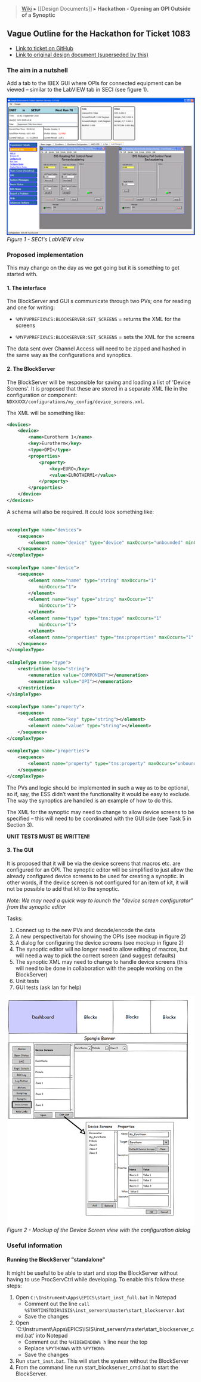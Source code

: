 > [Wiki](Home) ▸ [[Design Documents]] ▸ **Hackathon - Opening an OPI Outside of a Synoptic**

## Vague Outline for the Hackathon for Ticket 1083

* [Link to ticket on GitHub](https://github.com/ISISComputingGroup/IBEX/issues/1083)
* [Link to original design document (superseded by this)](Opening-an-OPI-Outside-of-a-Synoptic)

### The aim in a nutshell
Add a tab to the IBEX GUI where OPIs for connected equipment can be viewed – similar to the LabVIEW tab in SECI (see figure 1).

![SECI](design_documents/images/Hackathon---Opening-an-OPI-Outside-of-a-Synoptic/SECI.png)
*Figure 1 - SECI's LabVIEW view*

### Proposed implementation

This may change on the day as we get going but it is something to get started with.

#### 1. The interface
The BlockServer and GUI s communicate through two PVs; one for reading and one for writing:

* `%MYPVPREFIX%CS:BLOCKSERVER:GET_SCREENS` = returns the XML for the screens

* `%MYPVPREFIX%CS:BLOCKSERVER:SET_SCREENS` = sets the XML for the screens

The data sent over Channel Access will need to be zipped and hashed in the same way as the configurations and synoptics.

#### 2. The BlockServer

The BlockServer will be responsible for saving and loading a list of 'Device Screens'. It is proposed that these are stored in a separate XML file in the configuration or component: `NDXXXXX/configurations/my_config/device_screens.xml`.

The XML will be something like:

```xml
<devices>
    <device>
        <name>Eurotherm 1</name>             
        <key>Eurotherm</key>                 
        <type>OPI</type>
        <properties>
            <property>
                <key>EURO</key>
                <value>EUROTHERM1</value>
            </property>
        </properties>
    </device>
</devices>
```

A schema will also be required. It could look something like:

```xml

<complexType name="devices">
    <sequence>
        <element name="device" type="device" maxOccurs="unbounded" minOccurs="0"></element>
    </sequence>
</complexType>

<complexType name="device">
    <sequence>
        <element name="name" type="string" maxOccurs="1"
            minOccurs="1">
        </element>
        <element name="key" type="string" maxOccurs="1"
            minOccurs="1">
        </element>
        <element name="type" type="tns:type" maxOccurs="1"
            minOccurs="1">
        </element>
        <element name="properties" type="tns:properties" maxOccurs="1" minOccurs="0"></element>
    </sequence>
</complexType>

<simpleType name="type">
    <restriction base="string">
        <enumeration value="COMPONENT"></enumeration>
        <enumeration value="OPI"></enumeration>
    </restriction>
</simpleType>

<complexType name="property">
    <sequence>
        <element name="key" type="string"></element>
        <element name="value" type="string"></element>
    </sequence>
</complexType>

<complexType name="properties">
    <sequence>
        <element name="property" type="tns:property" maxOccurs="unbounded" minOccurs="0"></element>
    </sequence>
</complexType>

```

The PVs and logic should be implemented in such a way as to be optional, so if, say, the ESS didn’t want the functionality it would be easy to exclude. The way the synoptics are handled is an example of how to do this.

The XML for the synoptic may need to change to allow device screens to be specified – this will need to be coordinated with the GUI side (see Task 5 in Section 3).

**UNIT TESTS MUST BE WRITTEN!**

#### 3. The GUI

It is proposed that it will be via the device screens that macros etc. are configured for an OPI. The synoptic editor will be simplified to just allow the already configured device screens to be used for creating a synoptic. In other words, if the device screen is not configured for an item of kit, it will not be possible to add that kit to the synoptic. 

*Note: We may need a quick way to launch the "device screen configurator" from the synoptic editor*

Tasks:

1. Connect up to the new PVs and decode/encode the data
1. A new perspective/tab for showing the OPIs (see mockup in figure 2)
1. A dialog for configuring the device screens (see mockup in figure 2)
1. The synoptic editor will no longer need to allow editing of macros, but will need a way to pick the correct screen (and suggest defaults)
1. The synoptic XML may need to change to handle device screens (this will need to be done in collaboration with the people working on the BlockServer)
1. Unit tests
1. GUI tests (ask Ian for help)

![OPI View](design_documents/images/Hackathon---Opening-an-OPI-Outside-of-a-Synoptic/IBEX_UI_New_OPI_View.png)
*Figure 2 - Mockup of the Device Screen view with the configuration dialog*

### Useful information

#### Running the BlockServer "standalone"
It might be useful to be able to start and stop the BlockServer without having to use ProcServCtrl while developing. To enable this follow these steps:

1. Open `C:\Instrument\Apps\EPICS\start_inst_full.bat` in Notepad
    * Comment out the line `call %STARTINSTDIR%ISIS\inst_servers\master\start_blockserver.bat`
    * Save the changes
1. Open `C:\Instrument\Apps\EPICS\ISIS\inst_servers\master\start_blockserver_cmd.bat' into Notepad
    * Comment out the `%HIDEWINDOW% h` line near the top
    * Replace `%PYTHONW%` with `%PYTHON%`
    * Save the changes
1. Run `start_inst.bat`. This will start the system without the BlockServer
1. From the command line run start_blockserver_cmd.bat to start the BlockServer.